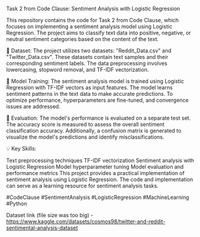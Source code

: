 Task 2 from Code Clause: Sentiment Analysis with Logistic Regression

This repository contains the code for Task 2 from Code Clause, which focuses on implementing a sentiment analysis model using Logistic Regression. The project aims to classify text data into positive, negative, or neutral sentiment categories based on the content of the text.

📁 Dataset:
The project utilizes two datasets: "Reddit_Data.csv" and "Twitter_Data.csv". These datasets contain text samples and their corresponding sentiment labels. The data preprocessing involves lowercasing, stopword removal, and TF-IDF vectorization.

🔧 Model Training:
The sentiment analysis model is trained using Logistic Regression with TF-IDF vectors as input features. The model learns sentiment patterns in the text data to make accurate predictions. To optimize performance, hyperparameters are fine-tuned, and convergence issues are addressed.

🎯 Evaluation:
The model's performance is evaluated on a separate test set. The accuracy score is measured to assess the overall sentiment classification accuracy. Additionally, a confusion matrix is generated to visualize the model's predictions and identify misclassifications.

💡 Key Skills:

Text preprocessing techniques
TF-IDF vectorization
Sentiment analysis with Logistic Regression
Model hyperparameter tuning
Model evaluation and performance metrics
This project provides a practical implementation of sentiment analysis using Logistic Regression. The code and implementation can serve as a learning resource for sentiment analysis tasks.

#CodeClause #SentimentAnalysis #LogisticRegression #MachineLearning #Python

Dataset link (file size was too big) - https://www.kaggle.com/datasets/cosmos98/twitter-and-reddit-sentimental-analysis-dataset
